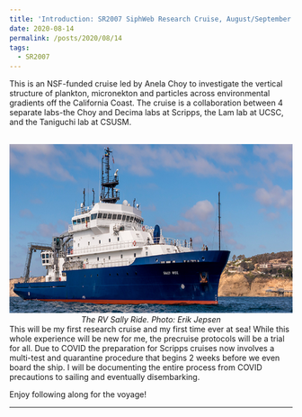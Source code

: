 ```yaml
---
title: 'Introduction: SR2007 SiphWeb Research Cruise, August/September 2020 Blog'
date: 2020-08-14
permalink: /posts/2020/08/14
tags:
  - SR2007
---
```


This is an NSF-funded cruise led by Anela Choy to investigate the vertical structure of plankton, micronekton and particles across environmental gradients off the California Coast. The cruise is a collaboration between 4 separate labs-the Choy and Decima labs at Scripps, the Lam lab at UCSC, and the Taniguchi lab at CSUSM. 

<br>
<center>
    <div>
        <img src="/images/SallyRide.jpg" width="700" height="300"/>
    </div>
    <i>The RV Sally Ride. Photo: Erik Jepsen</i>
</center>
This will be my first research cruise and my first time ever at sea! While this whole experience will be new for me, the precruise protocols will be a trial for all. Due to COVID the preparation for Scripps cruises now involves a multi-test and quarantine procedure that begins 2 weeks before we even board the ship. I will be documenting the entire process from COVID precautions to sailing and eventually disembarking.

Enjoy following along for the voyage!



------